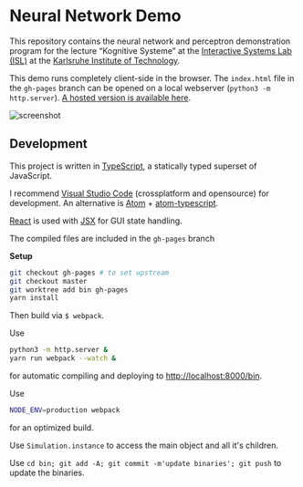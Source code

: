 # Neural Network Demo

This repository contains the neural network and perceptron demonstration program for the lecture “Kognitive Systeme” at the [Interactive Systems Lab (ISL)](http://isl.anthropomatik.kit.edu/english/) at the [Karlsruhe Institute of Technology](https://kit.edu).

This demo runs completely client-side in the browser. The `index.html` file in the `gh-pages` branch can be opened on a local webserver (`python3 -m http.server`). [A hosted version is available here](https://rcijov.github.io/tf_playground/).

![screenshot](screenshot.png)

## Development

This project is written in [TypeScript](http://www.typescriptlang.org/), a statically typed superset of JavaScript.

I recommend [Visual Studio Code](https://code.visualstudio.com/) (crossplatform and opensource) for development.
An alternative is [Atom](https://atom.io/) + [atom-typescript](https://atom.io/packages/atom-typescript).


[React](https://facebook.github.io/react/) is used with [JSX](https://facebook.github.io/jsx/) for GUI state handling.

The compiled files are included in the `gh-pages` branch


**Setup**

```bash
git checkout gh-pages # to set upstream
git checkout master
git worktree add bin gh-pages
yarn install
```

Then build via `$ webpack`.

Use

```bash
python3 -m http.server &
yarn run webpack --watch &
```

for automatic compiling and deploying to <http://localhost:8000/bin>.

Use
```bash
NODE_ENV=production webpack
```

for an optimized build.

Use `Simulation.instance` to access the main object and all it's children.

Use `cd bin; git add -A; git commit -m'update binaries'; git push` to update the binaries.
